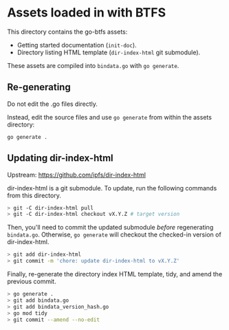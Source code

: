 # Assets loaded in with BTFS

This directory contains the go-btfs assets:

* Getting started documentation (`init-doc`).
* Directory listing HTML template (`dir-index-html` git submodule).

These assets are compiled into `bindata.go` with `go generate`.

## Re-generating

Do not edit the .go files directly.

Instead, edit the source files and use `go generate` from within the
assets directory:

```
go generate .
```

## Updating dir-index-html

Upstream: https://github.com/ipfs/dir-index-html

dir-index-html is a git submodule. To update, run the following commands from
this directory.

```bash
> git -C dir-index-html pull
> git -C dir-index-html checkout vX.Y.Z # target version
```

Then, you'll need to commit the updated submodule _before_ regenerating
`bindata.go`. Otherwise, `go generate` will checkout the checked-in version of
dir-index-html.

```bash
> git add dir-index-html
> git commit -m 'chore: update dir-index-html to vX.Y.Z'
```

Finally, re-generate the directory index HTML template, tidy, and amend the previous
commit.

```bash
> go generate .
> git add bindata.go
> git add bindata_version_hash.go
> go mod tidy
> git commit --amend --no-edit

```
